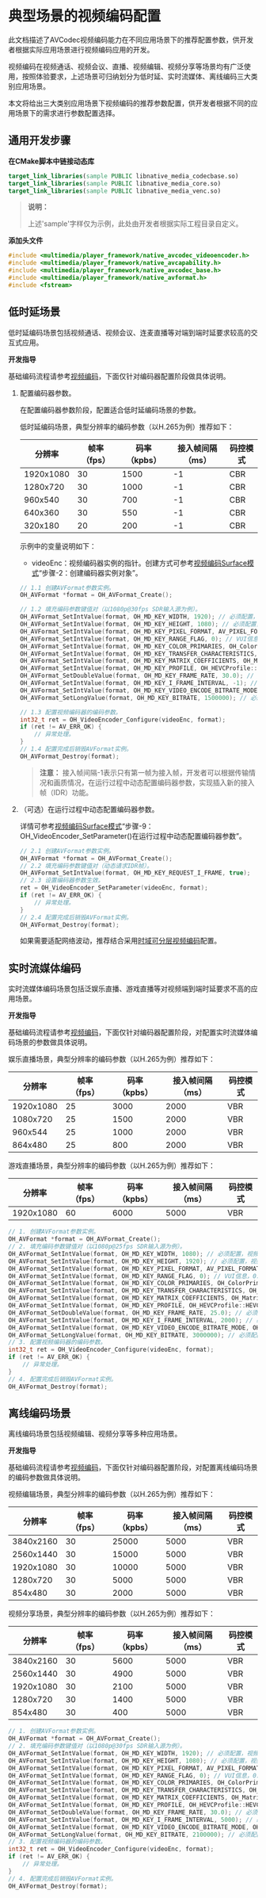 # 典型场景的视频编码配置

<!--Kit: AVCodec Kit-->
<!--Subsystem: Multimedia-->
<!--Owner: @fanghuameng-->
<!--Designer: @dpy2650--->
<!--Tester: @cyakee-->
<!--Adviser: @zengyawen-->

此文档描述了AVCodec视频编码能力在不同应用场景下的推荐配置参数，供开发者根据实际应用场景进行视频编码应用的开发。

视频编码在视频通话、视频会议、直播、视频编辑、视频分享等场景均有广泛使用，按照体验要求，上述场景可归纳划分为低时延、实时流媒体、离线编码三大类别应用场景。

本文将给出三大类别应用场景下视频编码的推荐参数配置，供开发者根据不同的应用场景下的需求进行参数配置选择。


## 通用开发步骤

**在CMake脚本中链接动态库**

```cmake
target_link_libraries(sample PUBLIC libnative_media_codecbase.so)
target_link_libraries(sample PUBLIC libnative_media_core.so)
target_link_libraries(sample PUBLIC libnative_media_venc.so)
```

> **说明：**
>
> 上述'sample'字样仅为示例，此处由开发者根据实际工程目录自定义。
>

**添加头文件**

```c++
#include <multimedia/player_framework/native_avcodec_videoencoder.h>
#include <multimedia/player_framework/native_avcapability.h>
#include <multimedia/player_framework/native_avcodec_base.h>
#include <multimedia/player_framework/native_avformat.h>
#include <fstream>
```

## 低时延场景

低时延编码场景包括视频通话、视频会议、连麦直播等对端到端时延要求较高的交互式应用。

**开发指导**

基础编码流程请参考[视频编码](video-encoding.md)，下面仅针对编码器配置阶段做具体说明。

1. 配置编码器参数。

    在配置编码器参数阶段，配置适合低时延编码场景的参数。
    
    低时延编码场景，典型分辨率的编码参数（以H.265为例）推荐如下：

    | 分辨率            | 帧率（fps） | 码率（kpbs）| 接入帧间隔（ms） | 码控模式 |
    | ------------------| -------- | -------- | ------ | ------ |
    | 1920x1080  | 30       | 1500     | -1 |  CBR  |
    | 1280x720  | 30       | 1000     | -1 |  CBR  |
    | 960x540  | 30       | 700    | -1 |  CBR  |
    | 640x360  | 30       | 550     | -1 |  CBR  |
    | 320x180  | 20       | 200     | -1 |  CBR  |


    示例中的变量说明如下：
    - videoEnc：视频编码器实例的指针。创建方式可参考[视频编码Surface模式](video-encoding.md#surface模式)“步骤-2：创建编码器实例对象”。

    ```c++
    // 1.1 创建AVFormat参数实例。
    OH_AVFormat *format = OH_AVFormat_Create();

    // 1.2 填充编码参数键值对（以1080p@30fps SDR输入源为例）。
    OH_AVFormat_SetIntValue(format, OH_MD_KEY_WIDTH, 1920); // 必须配置，视频宽。
    OH_AVFormat_SetIntValue(format, OH_MD_KEY_HEIGHT, 1080); // 必须配置，视频高。
    OH_AVFormat_SetIntValue(format, OH_MD_KEY_PIXEL_FORMAT, AV_PIXEL_FORMAT_NV12); // 必须配置，视频源数据排布格式。
    OH_AVFormat_SetIntValue(format, OH_MD_KEY_RANGE_FLAG, 0); // VUI信息，0:limited range 1:full range。
    OH_AVFormat_SetIntValue(format, OH_MD_KEY_COLOR_PRIMARIES, OH_ColorPrimary::COLOR_PRIMARY_BT709); // VUI信息，视频源色域。
    OH_AVFormat_SetIntValue(format, OH_MD_KEY_TRANSFER_CHARACTERISTICS, OH_TransferCharacteristic::TRANSFER_CHARACTERISTIC_BT709); // VUI信息，OETF/EOTF曲线。
    OH_AVFormat_SetIntValue(format, OH_MD_KEY_MATRIX_COEFFICIENTS, OH_MatrixCoefficient:: MATRIX_COEFFICIENT_BT709); // VUI信息，YUV和RGB转换矩阵。
    OH_AVFormat_SetIntValue(format, OH_MD_KEY_PROFILE, OH_HEVCProfile::HEVC_PROFILE_MAIN); // 视频编码器profile。
    OH_AVFormat_SetDoubleValue(format, OH_MD_KEY_FRAME_RATE, 30.0); // 必须配置，视频帧率。
    OH_AVFormat_SetIntValue(format, OH_MD_KEY_I_FRAME_INTERVAL, -1); // 必须配置，接入帧间隔。
    OH_AVFormat_SetIntValue(format, OH_MD_KEY_VIDEO_ENCODE_BITRATE_MODE, OH_BitrateMode::BITRATE_MODE_CBR); // 必须配置，码控模式配置为CBR。
    OH_AVFormat_SetLongValue(format, OH_MD_KEY_BITRATE, 1500000); // 必须配置，设置码率，单位为bps。

    // 1.3 配置视频编码器的编码参数。
    int32_t ret = OH_VideoEncoder_Configure(videoEnc, format);
    if (ret != AV_ERR_OK) {
        // 异常处理。
    }
    // 1.4 配置完成后销毁AVFormat实例。
    OH_AVFormat_Destroy(format);
    ```
    > **注意：**
    > 接入帧间隔-1表示只有第一帧为接入帧，开发者可以根据传输情况和画质情况，在运行过程中动态配置编码器参数，实现插入新的接入帧（IDR）功能。
    > 

2. （可选）在运行过程中动态配置编码器参数。

    详情可参考[视频编码Surface模式](video-encoding.md#surface模式)“步骤-9：OH_VideoEncoder_SetParameter()在运行过程中动态配置编码器参数”。

    ```c++
    // 2.1 创建AVFormat参数实例。
    OH_AVFormat *format = OH_AVFormat_Create();
    // 2.2 填充编码参数键值对（动态请求IDR帧）。
    OH_AVFormat_SetIntValue(format, OH_MD_KEY_REQUEST_I_FRAME, true);
    // 2.3 设置编码器参数生效。
    ret = OH_VideoEncoder_SetParameter(videoEnc, format);
    if (ret != AV_ERR_OK) {
        // 异常处理。
    }
    // 2.4 配置完成后销毁AVFormat实例。
    OH_AVFormat_Destroy(format);
    ```
    如果需要适配网络波动，推荐结合采用[时域可分层视频编码](video-encoding-temporal-scalability.md)配置。

## 实时流媒体编码

实时流媒体编码场景包括泛娱乐直播、游戏直播等对视频端到端时延要求不高的应用场景。

**开发指导**

基础编码流程请参考[视频编码](video-encoding.md)，下面仅针对编码器配置阶段，对配置实时流媒体编码场景的参数做具体说明。

娱乐直播场景，典型分辨率的编码参数（以H.265为例）推荐如下：

| 分辨率            | 帧率（fps） | 码率（kpbs）| 接入帧间隔（ms） | 码控模式 |
| ------------------| -------- | -------- | ------ | ------ |
| 1920x1080  | 25       | 3000     | 2000 |  VBR  |
| 1080x720  | 25       | 1500     | 2000 |  VBR  |
| 960x544  | 25       | 1000    | 2000 |  VBR  |
| 864x480  | 25       | 800     | 2000 |  VBR  |

游戏直播场景，典型分辨率的编码参数（以H.265为例）推荐如下：

| 分辨率            | 帧率（fps） | 码率（kpbs）| 接入帧间隔（ms） | 码控模式 |
| ------------------| -------- | -------- | ------ | ------ |
| 1920x1080  | 60      | 6000     | 5000 |  VBR  |

```c++
// 1. 创建AVFormat参数实例。
OH_AVFormat *format = OH_AVFormat_Create();
// 2. 填充编码参数键值对（以1080p@25fps SDR输入源为例）。
OH_AVFormat_SetIntValue(format, OH_MD_KEY_WIDTH, 1080); // 必须配置，视频宽。
OH_AVFormat_SetIntValue(format, OH_MD_KEY_HEIGHT, 1920); // 必须配置，视频高。
OH_AVFormat_SetIntValue(format, OH_MD_KEY_PIXEL_FORMAT, AV_PIXEL_FORMAT_NV12); // 必须配置，视频源数据排布格式。
OH_AVFormat_SetIntValue(format, OH_MD_KEY_RANGE_FLAG, 0); // VUI信息，0:limited range 1:full range。
OH_AVFormat_SetIntValue(format, OH_MD_KEY_COLOR_PRIMARIES, OH_ColorPrimary::COLOR_PRIMARY_BT709); // VUI信息，视频源色域。
OH_AVFormat_SetIntValue(format, OH_MD_KEY_TRANSFER_CHARACTERISTICS, OH_TransferCharacteristic::TRANSFER_CHARACTERISTIC_BT709); // VUI信息，OETF/EOTF曲线。
OH_AVFormat_SetIntValue(format, OH_MD_KEY_MATRIX_COEFFICIENTS, OH_MatrixCoefficient:: MATRIX_COEFFICIENT_BT709); // VUI信息，YUV和RGB转换矩阵。
OH_AVFormat_SetIntValue(format, OH_MD_KEY_PROFILE, OH_HEVCProfile::HEVC_PROFILE_MAIN); // 视频编码器profile。
OH_AVFormat_SetDoubleValue(format, OH_MD_KEY_FRAME_RATE, 25.0); // 必须配置，视频帧率。
OH_AVFormat_SetIntValue(format, OH_MD_KEY_I_FRAME_INTERVAL, 2000); // 必须配置，接入帧间隔，单位为ms。
OH_AVFormat_SetIntValue(format, OH_MD_KEY_VIDEO_ENCODE_BITRATE_MODE, OH_BitrateMode::BITRATE_MODE_VBR); // 必须配置，码控模式配置为VBR。
OH_AVFormat_SetLongValue(format, OH_MD_KEY_BITRATE, 3000000); // 必须配置，设置码率，单位为bps。
// 3. 配置视频编码器的编码参数。
int32_t ret = OH_VideoEncoder_Configure(videoEnc, format);
if (ret != AV_ERR_OK) {
    // 异常处理。
}
// 4. 配置完成后销毁AVFormat实例。
OH_AVFormat_Destroy(format);
```


## 离线编码场景

离线编码场景包括视频编辑、视频分享等多种应用场景。


**开发指导**

基础编码流程请参考[视频编码](video-encoding.md)，下面仅针对编码器配置阶段，对配置离线编码场景的编码参数做具体说明。

视频编辑场景，典型分辨率的编码参数（以H.265为例）推荐如下：

| 分辨率            | 帧率（fps） | 码率（kpbs）| 接入帧间隔（ms） | 码控模式 |
| ------------------| -------- | -------- | ------ | ------ |
| 3840x2160  | 30       | 25000     | 5000 |  VBR  |
| 2560x1440  | 30       | 15000     | 5000 |  VBR  |
| 1920x1080  | 30       | 10000    | 5000 |  VBR  |
| 1280x720  | 30       | 5000     | 5000 |  VBR  |
| 854x480  | 30       | 2000     | 5000 |  VBR  |

视频分享场景，典型分辨率的编码参数（以H.265为例）推荐如下：

| 分辨率            | 帧率（fps） | 码率（kpbs）| 接入帧间隔（ms） | 码控模式 |
| ------------------| -------- | -------- | ------ | ------ |
| 3840x2160  | 30       | 5600     | 5000 |  VBR  |
| 2560x1440  | 30       | 4900     | 5000 |  VBR  |
| 1920x1080  | 30       | 2100    | 5000 |  VBR  |
| 1280x720  | 30       | 1400     | 5000 |  VBR  |
| 854x480  | 30       | 400     | 5000 |  VBR  |

```c++
// 1. 创建AVFormat参数实例。
OH_AVFormat *format = OH_AVFormat_Create();
// 2. 填充编码参数键值对（以1080p@30fps SDR输入源为例）。
OH_AVFormat_SetIntValue(format, OH_MD_KEY_WIDTH, 1920); // 必须配置，视频宽。
OH_AVFormat_SetIntValue(format, OH_MD_KEY_HEIGHT, 1080); // 必须配置，视频高。
OH_AVFormat_SetIntValue(format, OH_MD_KEY_PIXEL_FORMAT, AV_PIXEL_FORMAT_NV12); // 必须配置，视频源数据排布格式。
OH_AVFormat_SetIntValue(format, OH_MD_KEY_RANGE_FLAG, 0); // VUI信息，0:limited range 1:full range。
OH_AVFormat_SetIntValue(format, OH_MD_KEY_COLOR_PRIMARIES, OH_ColorPrimary::COLOR_PRIMARY_BT709); // VUI信息，视频源色域。
OH_AVFormat_SetIntValue(format, OH_MD_KEY_TRANSFER_CHARACTERISTICS, OH_TransferCharacteristic::TRANSFER_CHARACTERISTIC_BT709); // VUI信息，OETF/EOTF曲线。
OH_AVFormat_SetIntValue(format, OH_MD_KEY_MATRIX_COEFFICIENTS, OH_MatrixCoefficient:: MATRIX_COEFFICIENT_BT709); // YUV和RGB转换矩阵。
OH_AVFormat_SetIntValue(format, OH_MD_KEY_PROFILE, OH_HEVCProfile::HEVC_PROFILE_MAIN); // 视频编码器profile。
OH_AVFormat_SetDoubleValue(format, OH_MD_KEY_FRAME_RATE, 30.0); // 必须配置，视频帧率。
OH_AVFormat_SetIntValue(format, OH_MD_KEY_I_FRAME_INTERVAL, 5000); // 必须配置，接入帧间隔，单位为ms。
OH_AVFormat_SetIntValue(format, OH_MD_KEY_VIDEO_ENCODE_BITRATE_MODE, OH_BitrateMode::BITRATE_MODE_VBR); // 必须配置，码控模式配置为VBR。
OH_AVFormat_SetLongValue(format, OH_MD_KEY_BITRATE, 2100000); // 必须配置，设置码率，单位为bps。
// 3. 配置视频编码器的编码参数。
int32_t ret = OH_VideoEncoder_Configure(videoEnc, format);
if (ret != AV_ERR_OK) {
    // 异常处理。
}
// 4. 配置完成后销毁AVFormat实例。
OH_AVFormat_Destroy(format);
```
